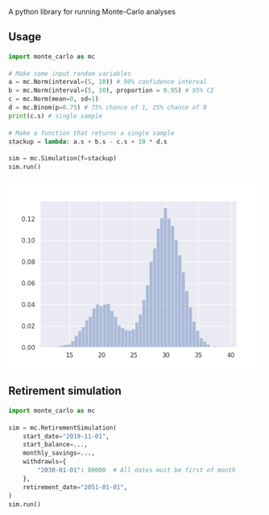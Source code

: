 A python library for running Monte-Carlo analyses

## Usage

```python
import monte_carlo as mc

# Make some input random variables
a = mc.Norm(interval=(5, 10)) # 90% confidence interval
b = mc.Norm(interval=(5, 10), proportion = 0.95) # 95% CI
c = mc.Norm(mean=0, sd=1)
d = mc.Binom(p=0.75) # 75% chance of 1, 25% chance of 0
print(c.s) # single sample

# Make a function that returns a single sample
stackup = lambda: a.s + b.s - c.s + 10 * d.s

sim = mc.Simulation(f=stackup)
sim.run()

```

![example_plot](plot.png)

## Retirement simulation
```python
import monte_carlo as mc

sim = mc.RetirementSimulation(
    start_date="2019-11-01",
    start_balance=...,
    monthly_savings=...,
    withdrawls={
        "2030-01-01": 80000  # All dates must be first of month
    },
    retirement_date="2051-01-01",
)
sim.run()

```